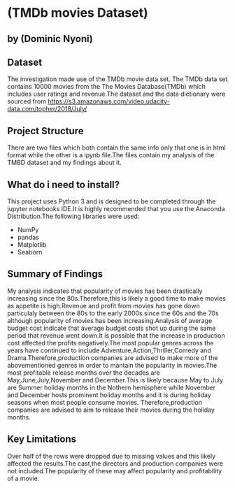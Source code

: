 # (TMDb movies Dataset)
## by (Dominic Nyoni)


## Dataset

The investigation made use of the TMDb movie data set. The TMDb data set contains 10000 movies from the The Movies Database(TMDb) which includes user ratings and revenue.The dataset and the data dictionary were sourced from https://s3.amazonaws.com/video.udacity-data.com/topher/2018/July/

## Project Structure

There are two files which both contain the same info only that one is in html format while the other is a ipynb file.The files contain my analysis of the TMBD dataset and my findings about it.

## What do i need to install?

This project uses Python 3 and is designed to be completed through the jupyter notebooks IDE.It is highly recommended that you use the Anaconda Distribution.The following libraries were used:
* NumPy
* pandas
* Matplotlib
* Seaborn

## Summary of Findings

My analysis indicates that popularity of movies has been drastically increasing since the 80s.Therefore,this is likely a good time to make movies as appetite is high.Revenue and profit from movies has gone down particulaly between the 80s to the early 2000s since the 60s and the 70s although popularity of movies has been increasing.Analysis of average budget cost indicate that average budget costs shot up during the same period that revenue went down.It is possible that the increase in production cost affected the profits negatively.The most popular genres across the years have continued to include Adventure,Action,Thriller,Comedy and Drama.Therefore,production companies are advised to make more of the abovementioned genres in order to mantain the popularity in movies.The most profitable release months over the decades are May,June,July,November and December.This is likely because May to July are Summer holiday months in the Nothern hemisphere while November and December hosts prominent holiday months and it is during holiday seasons when most people consume movies. Therefore,production companies are advised to aim to release their movies during the holiday months.

## Key Limitations

Over half of the rows were dropped due to missing values and this likely affected the results.The cast,the directors and production companies were not included.The popularity of these may affect popularity and profitability of a movie.


